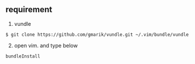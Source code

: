 ## requirement

1. vundle

```
$ git clone https://github.com/gmarik/vundle.git ~/.vim/bundle/vundle
```

2. open vim. and type below

```
bundleInstall
```
